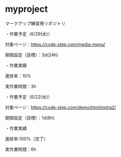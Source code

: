 # myproject
マークアップ練習用リポジトリ

・作業予定（6/29(水)）

対象ページ：https://code-step.com/media-menu/

期限設定（目標）：3d(24h)

・作業実績

進捗率：10%

実作業時間：3h

・作業予定（6/22(水)）

対象ページ：https://code-step.com/demo/html/extra2/

期限設定（目標）：1d(8h)

・作業実績

進捗率:100%（完了）

実作業時間：6h